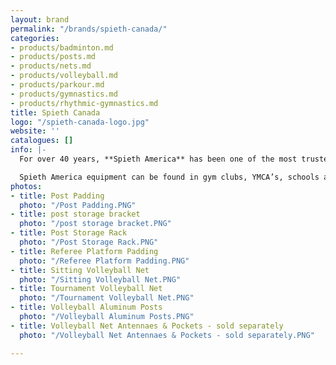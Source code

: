 ```yaml
---
layout: brand
permalink: "/brands/spieth-canada/"
categories:
- products/badminton.md
- products/posts.md
- products/nets.md
- products/volleyball.md
- products/parkour.md
- products/gymnastics.md
- products/rhythmic-gymnastics.md
title: Spieth Canada
logo: "/spieth-canada-logo.jpg"
website: ''
catalogues: []
info: |-
  For over 40 years, **Spieth America** has been one of the most trusted gymnasium and sports equipment manufacturers in North America. They offer an assortment of highly specialized gymnastics apparatus and mats, preschool/developmental equipment, sport mat surfaces, volleyball, and badminton systems.

  Spieth America equipment can be found in gym clubs, YMCA’s, schools and various other organizations throughout North America and internationally, and at many local, national and international competitions. We support the US and Canadian Federations in order to continue developing the sport of gymnastics.
photos:
- title: Post Padding
  photo: "/Post Padding.PNG"
- title: post storage bracket
  photo: "/post storage bracket.PNG"
- title: Post Storage Rack
  photo: "/Post Storage Rack.PNG"
- title: Referee Platform Padding
  photo: "/Referee Platform Padding.PNG"
- title: Sitting Volleyball Net
  photo: "/Sitting Volleyball Net.PNG"
- title: Tournament Volleyball Net
  photo: "/Tournament Volleyball Net.PNG"
- title: Volleyball Aluminum Posts
  photo: "/Volleyball Aluminum Posts.PNG"
- title: Volleyball Net Antennaes & Pockets - sold separately
  photo: "/Volleyball Net Antennaes & Pockets - sold separately.PNG"

---
```


